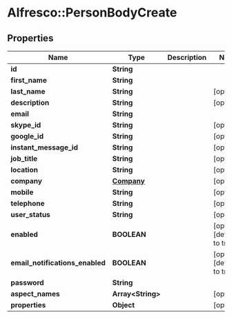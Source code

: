 # Alfresco::PersonBodyCreate

## Properties
Name | Type | Description | Notes
------------ | ------------- | ------------- | -------------
**id** | **String** |  | 
**first_name** | **String** |  | 
**last_name** | **String** |  | [optional] 
**description** | **String** |  | [optional] 
**email** | **String** |  | 
**skype_id** | **String** |  | [optional] 
**google_id** | **String** |  | [optional] 
**instant_message_id** | **String** |  | [optional] 
**job_title** | **String** |  | [optional] 
**location** | **String** |  | [optional] 
**company** | [**Company**](Company.md) |  | [optional] 
**mobile** | **String** |  | [optional] 
**telephone** | **String** |  | [optional] 
**user_status** | **String** |  | [optional] 
**enabled** | **BOOLEAN** |  | [optional] [default to true]
**email_notifications_enabled** | **BOOLEAN** |  | [optional] [default to true]
**password** | **String** |  | 
**aspect_names** | **Array&lt;String&gt;** |  | [optional] 
**properties** | **Object** |  | [optional] 


